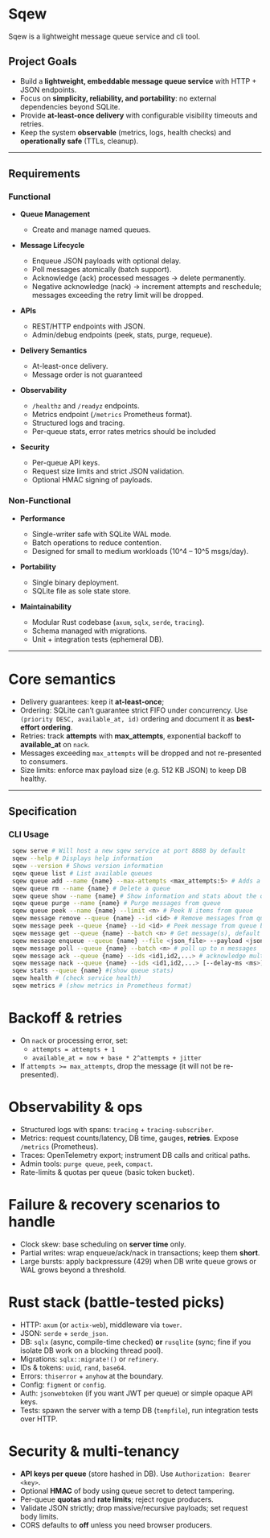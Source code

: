 # Sqew

Sqew is a lightweight message queue service and cli tool.

## Project Goals
- Build a **lightweight, embeddable message queue service** with HTTP + JSON endpoints.
- Focus on **simplicity, reliability, and portability**: no external dependencies beyond SQLite.
- Provide **at-least-once delivery** with configurable visibility timeouts and retries.
- Keep the system **observable** (metrics, logs, health checks) and **operationally safe** (TTLs, cleanup).

---

## Requirements

### Functional
- **Queue Management**
  - Create and manage named queues.

- **Message Lifecycle**
  - Enqueue JSON payloads with optional delay.
  - Poll messages atomically (batch support).
  - Acknowledge (ack) processed messages → delete permanently.
  - Negative acknowledge (nack) → increment attempts and reschedule; messages exceeding the retry limit will be dropped.

- **APIs**
  - REST/HTTP endpoints with JSON.
  - Admin/debug endpoints (peek, stats, purge, requeue).

- **Delivery Semantics**
  - At-least-once delivery.
  - Message order is not guaranteed

- **Observability**
  - `/healthz` and `/readyz` endpoints.
  - Metrics endpoint (`/metrics` Prometheus format).
  - Structured logs and tracing.
  - Per-queue stats, error rates metrics should be included

- **Security**
  - Per-queue API keys.
  - Request size limits and strict JSON validation.
  - Optional HMAC signing of payloads.

### Non-Functional
- **Performance**
  - Single-writer safe with SQLite WAL mode.
  - Batch operations to reduce contention.
  - Designed for small to medium workloads (10^4 – 10^5 msgs/day).

- **Portability**
  - Single binary deployment.
  - SQLite file as sole state store.

- **Maintainability**
  - Modular Rust codebase (`axum`, `sqlx`, `serde`, `tracing`).
  - Schema managed with migrations.
  - Unit + integration tests (ephemeral DB).

---

# Core semantics

* Delivery guarantees: keep it **at-least-once**; 
* Ordering: SQLite can’t guarantee strict FIFO under concurrency. Use `(priority DESC, available_at, id)` ordering and document it as **best-effort ordering**.
* Retries: track **attempts** with **max\_attempts**, exponential backoff to **available\_at** on `nack`.
* Messages exceeding `max_attempts` will be dropped and not re-presented to consumers.
* Size limits: enforce max payload size (e.g. 512 KB JSON) to keep DB healthy.

---

## Specification

### CLI Usage

```bash
 sqew serve # Will host a new sqew service at port 8888 by default
 sqew --help # Displays help information
 sqew --version # Shows version information
 sqew queue list # List available queues
 sqew queue add --name {name} --max-attempts <max_attempts:5> # Adds a new queue
 sqew queue rm --name {name} # Delete a queue
 sqew queue show --name {name} # Show information and stats about the queue
 sqew queue purge --name {name} # Purge messages from queue
 sqew queue peek --name {name} --limit <n> # Peek N items from queue
 sqew message remove --queue {name} --id <id> # Remove messages from queue by id
 sqew message peek --queue {name} --id <id> # Peek message from queue by id
 sqew message get --queue {name} --batch <n> # Get message(s), default is 1>
 sqew message enqueue --queue {name} --file <json_file> --payload <json> # enqueue messages from a newline-delimited JSON file
 sqew message poll --queue {name} --batch <n> # poll up to n messages
 sqew message ack --queue {name} --ids <id1,id2,...> # acknowledge multiple messages
 sqew message nack --queue {name} --ids <id1,id2,...> [--delay-ms <ms>] # nack multiple messages
 sqew stats --queue {name} #(show queue stats)
 sqew health # (check service health)
 sqew metrics # (show metrics in Prometheus format)
```




# Backoff & retries

* On `nack` or processing error, set:
  * `attempts = attempts + 1`
  * `available_at = now + base * 2^attempts + jitter`
* If `attempts >= max_attempts`, drop the message (it will not be re-presented).

# Observability & ops

* Structured logs with spans: `tracing` + `tracing-subscriber`.
* Metrics: request counts/latency, DB time, gauges, **retries**. Expose `/metrics` (Prometheus).
* Traces: OpenTelemetry export; instrument DB calls and critical paths.
* Admin tools: `purge queue`, `peek`, `compact`.
* Rate-limits & quotas per queue (basic token bucket).

# Failure & recovery scenarios to handle

* Clock skew: base scheduling on **server time** only.
* Partial writes: wrap enqueue/ack/nack in transactions; keep them **short**.
* Large bursts: apply backpressure (429) when DB write queue grows or WAL grows beyond a threshold.

# Rust stack (battle-tested picks)

* HTTP: `axum` (or `actix-web`), middleware via `tower`.
* JSON: `serde` + `serde_json`.
* DB: `sqlx` (async, compile-time checked) **or** `rusqlite` (sync; fine if you isolate DB work on a blocking thread pool).
* Migrations: `sqlx::migrate!()` or `refinery`.
* IDs & tokens: `uuid`, `rand`, `base64`.
* Errors: `thiserror` + `anyhow` at the boundary.
* Config: `figment` or `config`.
* Auth: `jsonwebtoken` (if you want JWT per queue) or simple opaque API keys.
* Tests: spawn the server with a temp DB (`tempfile`), run integration tests over HTTP.


# Security & multi-tenancy

* **API keys per queue** (store hashed in DB). Use `Authorization: Bearer <key>`.
* Optional **HMAC** of body using queue secret to detect tampering.
* Per-queue **quotas** and **rate limits**; reject rogue producers.
* Validate JSON strictly; drop massive/recursive payloads; set request body limits.
* CORS defaults to **off** unless you need browser producers.

